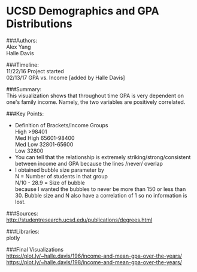 # UCSD Demographics and GPA Distributions
###Authors:  
Alex Yang  
Halle Davis  

###Timeline:  
11/22/16  Project started  
02/13/17  GPA vs. Income [added by Halle Davis]  

###Summary:  
This visualization shows that throughout time GPA is very dependent on one's family income.
Namely, the two variables are positively correlated. 

###Key Points:   
- Definition of Brackets/Income Groups  
  High >98401  
  Med High 65601-98400  
  Med Low 32801-65600  
  Low 32800
- You can tell that the relationship is extremely striking/strong/consistent between income and GPA because the lines /never/ overlap
- I obtained bubble size parameter by  
  N = Number of students in that group  
  N/10 - 28.9 = Size of bubble  
  because I wanted the bubbles to never be more than 150 or less than 30.
  Bubble size and N also have a correlation of 1 so no information is lost.

###Sources:  
http://studentresearch.ucsd.edu/publications/degrees.html

###Libraries:  
plotly

###Final Visualizations  
https://plot.ly/~halle.davis/196/income-and-mean-gpa-over-the-years/
https://plot.ly/~halle.davis/198/income-and-mean-gpa-over-the-years/
